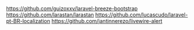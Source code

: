 https://github.com/guizoxxv/laravel-breeze-bootstrap
https://github.com/larastan/larastan
https://github.com/lucascudo/laravel-pt-BR-localization
https://github.com/jantinnerezo/livewire-alert
